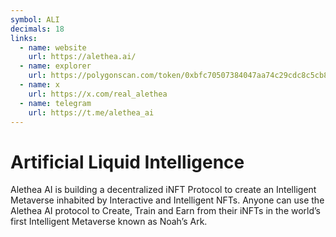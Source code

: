 ```yaml
---
symbol: ALI
decimals: 18
links:
  - name: website
    url: https://alethea.ai/
  - name: explorer
    url: https://polygonscan.com/token/0xbfc70507384047aa74c29cdc8c5cb88d0f7213ac
  - name: x
    url: https://x.com/real_alethea
  - name: telegram
    url: https://t.me/alethea_ai
---
```


# Artificial Liquid Intelligence

Alethea AI is building a decentralized iNFT Protocol to create an Intelligent Metaverse inhabited by Interactive and Intelligent NFTs. Anyone can use the Alethea AI protocol to Create, Train and Earn from their iNFTs in the world’s first Intelligent Metaverse known as Noah’s Ark.
